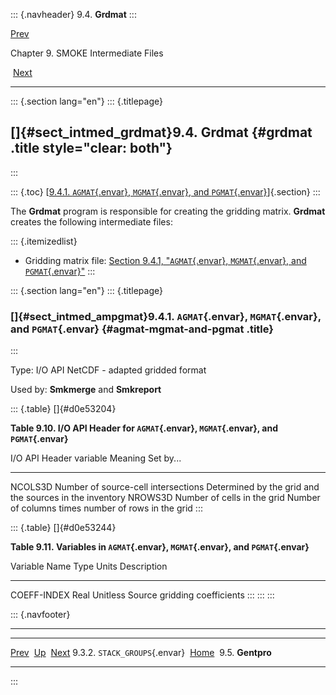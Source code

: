 ::: {.navheader}
9.4. **Grdmat**
:::

[Prev](ch09s03s02.html) 

Chapter 9. SMOKE Intermediate Files

 [Next](ch09s05.html)

------------------------------------------------------------------------

::: {.section lang="en"}
::: {.titlepage}
<div>

<div>

[]{#sect_intmed_grdmat}9.4. **Grdmat** {#grdmat .title style="clear: both"}
--------------------------------------

</div>

</div>
:::

::: {.toc}
[[9.4.1. `AGMAT`{.envar}, `MGMAT`{.envar}, and
`PGMAT`{.envar}](ch09s04.html#sect_intmed_ampgmat)]{.section}
:::

The **Grdmat** program is responsible for creating the gridding matrix.
**Grdmat** creates the following intermediate files:

::: {.itemizedlist}
-   Gridding matrix file: [Section 9.4.1, "`AGMAT`{.envar},
    `MGMAT`{.envar}, and
    `PGMAT`{.envar}"](ch09s04.html#sect_intmed_ampgmat "9.4.1. AGMAT, MGMAT, and PGMAT")
:::

::: {.section lang="en"}
::: {.titlepage}
<div>

<div>

### []{#sect_intmed_ampgmat}9.4.1. `AGMAT`{.envar}, `MGMAT`{.envar}, and `PGMAT`{.envar} {#agmat-mgmat-and-pgmat .title}

</div>

</div>
:::

Type: I/O API NetCDF - adapted gridded format

Used by: **Smkmerge** and **Smkreport**

::: {.table}
[]{#d0e53204}

**Table 9.10. I/O API Header for `AGMAT`{.envar}, `MGMAT`{.envar}, and
`PGMAT`{.envar}**

  I/O API Header variable   Meaning                               Set by\...
  ------------------------- ------------------------------------- ---------------------------------------------------------
  NCOLS3D                   Number of source-cell intersections   Determined by the grid and the sources in the inventory
  NROWS3D                   Number of cells in the grid           Number of columns times number of rows in the grid
:::

::: {.table}
[]{#d0e53244}

**Table 9.11. Variables in `AGMAT`{.envar}, `MGMAT`{.envar}, and
`PGMAT`{.envar}**

  Variable Name   Type   Units      Description
  --------------- ------ ---------- ------------------------------
  COEFF-INDEX     Real   Unitless   Source gridding coefficients
:::
:::
:::

::: {.navfooter}

------------------------------------------------------------------------

  -------------------------------- -------------------- -----------------------
  [Prev](ch09s03s02.html)            [Up](ch09.html)       [Next](ch09s05.html)
  9.3.2. `STACK_GROUPS`{.envar}     [Home](index.html)         9.5. **Gentpro**
  -------------------------------- -------------------- -----------------------
:::
